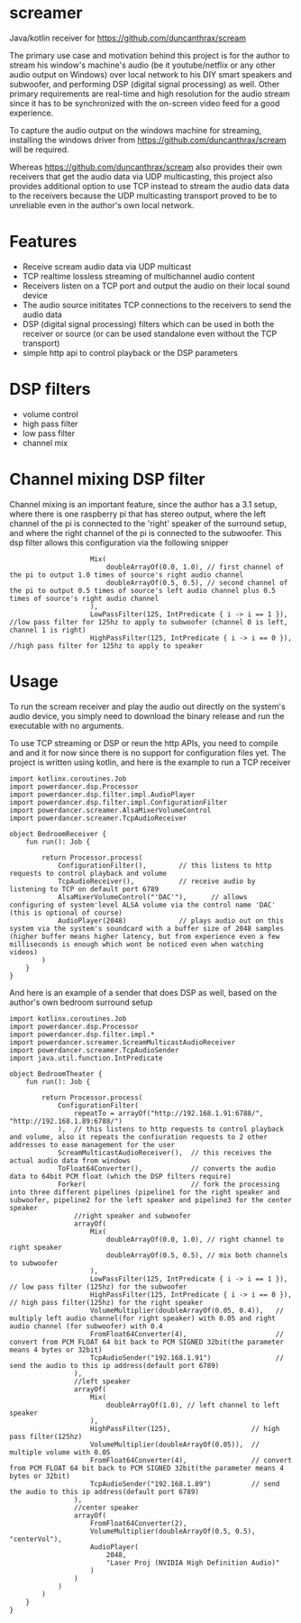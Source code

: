 # screamer
Java/kotlin receiver for  https://github.com/duncanthrax/scream

The primary use case and motivation behind this project is for the author to stream his window's machine's audio (be it youtube/netflix or any other audio output on Windows) over local network to his DIY smart speakers and subwoofer, and performing DSP (digital signal processing) as well. Other primary requirements are real-time and high resolution for the audio stream since it has to be synchronized with the on-screen video feed for a good experience.

To capture the audio output on the windows machine for streaming, installing the windows driver from https://github.com/duncanthrax/scream will be required.

Whereas https://github.com/duncanthrax/scream also provides their own receivers that get the audio data via UDP multicasting, this project also provides additional option to use TCP instead to stream the audio data data to the receivers because the UDP multicasting transport proved to be to unreliable even in the author's own local network.

# Features
- Receive scream audio data via UDP multicast
- TCP realtime lossless streaming of multichannel audio content
- Receivers listen on a TCP port and output the audio on their local sound device
- The audio source inititates TCP connections to the receivers to send the audio data
- DSP (digital signal processing) filters which can be used in both the receiver or source (or can be used standalone even without the TCP transport)
- simple http api to control playback or the DSP parameters

# DSP filters
- volume control
- high pass filter
- low pass filter
- channel mix

# Channel mixing DSP filter
Channel mixing is an important feature, since the author has a 3.1 setup, where there is one raspberry pi that has stereo output, where the left channel of the pi is connected to the 'right' speaker of the surround setup, and where the right channel of the pi is connected to the subwoofer. This dsp filter allows this configuration via the following snipper
```
                    Mix(
                        doubleArrayOf(0.0, 1.0), // first channel of the pi to output 1.0 times of source's right audio channel
                        doubleArrayOf(0.5, 0.5), // second channel of the pi to output 0.5 times of source's left audio channel plus 0.5 times of source's right audio channel
                    ),
                    LowPassFilter(125, IntPredicate { i -> i == 1 }),  //low pass filter for 125hz to apply to subwoofer (channel 0 is left, channel 1 is right)
                    HighPassFilter(125, IntPredicate { i -> i == 0 }), //high pass filter for 125hz to apply to speaker
```

# Usage
To run the scream receiver and play the audio out directly on the system's audio device,
you simply need to download the binary release and run the executable with no arguments.

To use TCP streaming or DSP or reun the http APIs, you need to compile and and it for now since
there is no support for configuration files yet.
The project is written using kotlin, and here is the example to run a TCP receiver
```
import kotlinx.coroutines.Job
import powerdancer.dsp.Processor
import powerdancer.dsp.filter.impl.AudioPlayer
import powerdancer.dsp.filter.impl.ConfigurationFilter
import powerdancer.screamer.AlsaMixerVolumeControl
import powerdancer.screamer.TcpAudioReceiver

object BedroomReceiver {
    fun run(): Job {

        return Processor.process(
            ConfigurationFilter(),        // this listens to http requests to control playback and volume
            TcpAudioReceiver(),           // receive audio by listening to TCP on default port 6789
            AlsaMixerVolumeControl("'DAC'"),      // allows configuring of system'level ALSA volume via the control name 'DAC' (this is optional of course)
            AudioPlayer(2048)             // plays audio out on this system via the system's soundcard with a buffer size of 2048 samples (higher buffer means higher latency, but from experience even a few milliseconds is enough which wont be noticed even when watching videos)
        )
    }
}
```

And here is an example of a sender that does DSP as well, based on the author's own bedroom surround setup
```
import kotlinx.coroutines.Job
import powerdancer.dsp.Processor
import powerdancer.dsp.filter.impl.*
import powerdancer.screamer.ScreamMulticastAudioReceiver
import powerdancer.screamer.TcpAudioSender
import java.util.function.IntPredicate

object BedroomTheater {
    fun run(): Job {

        return Processor.process(
            ConfigurationFilter(
                repeatTo = arrayOf("http://192.168.1.91:6788/", "http://192.168.1.89:6788/")
            ),  // this listens to http requests to control playback and volume, also it repeats the confiuration requests to 2 other addresses to ease management for the user
            ScreamMulticastAudioReceiver(),  // this receives the actual audio data from windows
            ToFloat64Converter(),            // converts the audio data to 64bit PCM float (which the DSP filters require)
            Forker(                          // fork the processing into three different pipelines (pipeline1 for the right speaker and subwoofer, pipeline2 for the left speaker and pipeline3 for the center speaker
                //right speaker and subwoofer
                arrayOf(
                    Mix(
                        doubleArrayOf(0.0, 1.0), // right channel to right speaker
                        doubleArrayOf(0.5, 0.5), // mix both channels to subwoofer
                    ),
                    LowPassFilter(125, IntPredicate { i -> i == 1 }), // low pass filter (125hz) for the subwoofer
                    HighPassFilter(125, IntPredicate { i -> i == 0 }), // high pass filter(125hz) for the right speaker
                    VolumeMultiplier(doubleArrayOf(0.05, 0.4)),   // multiply left audio channel(for right speaker) with 0.05 and right audio channel (for subwoofer) with 0.4
                    FromFloat64Converter(4),                      // convert from PCM FLOAT 64 bit back to PCM SIGNED 32bit(the parameter means 4 bytes or 32bit)
                    TcpAudioSender("192.168.1.91")                // send the audio to this ip address(default port 6789)
                ),
                //left speaker
                arrayOf(
                    Mix(
                        doubleArrayOf(1.0), // left channel to left speaker
                    ),
                    HighPassFilter(125),                    // high pass filter(125hz)
                    VolumeMultiplier(doubleArrayOf(0.05)),  // multiple volume with 0.05
                    FromFloat64Converter(4),                // convert from PCM FLOAT 64 bit back to PCM SIGNED 32bit(the parameter means 4 bytes or 32bit)
                    TcpAudioSender("192.168.1.89")          // send the audio to this ip address(default port 6789)
                ),
                //center speaker
                arrayOf(
                    FromFloat64Converter(2),
                    VolumeMultiplier(doubleArrayOf(0.5, 0.5), "centerVol"),
                    AudioPlayer(
                        2048,
                        "Laser Proj (NVIDIA High Definition Audio)" 
                    )
                )
            )
        )
    }
}
```
